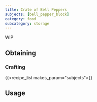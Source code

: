 ```yaml
---
title: Crate of Bell Peppers
subjects: [bell_pepper_block]
category: food
subcategory: storage
---
```


WIP

Obtaining
---------

### Crafting
{{<recipe_list makes_param="subjects">}}

Usage
-----
